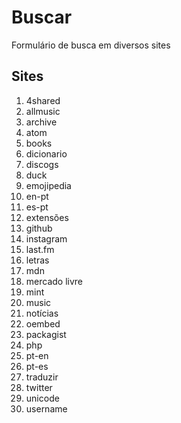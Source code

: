 # Buscar
Formulário de busca em diversos sites

## Sites
1. 4shared
1. allmusic
1. archive
1. atom
1. books
1. dicionario
1. discogs
1. duck
1. emojipedia
1. en-pt
1. es-pt
1. extensões
1. github
1. instagram
1. last.fm
1. letras
1. mdn
1. mercado livre
1. mint
1. music
1. notícias
1. oembed
1. packagist
1. php
1. pt-en
1. pt-es
1. traduzir
1. twitter
1. unicode
1. username
